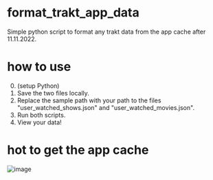 # format_trakt_app_data
Simple python script to format any trakt data from the app cache after 11.11.2022. 

# how to use
0. (setup Python)
1. Save the two files locally. 
2. Replace the sample path with your path to the files "user_watched_shows.json" and "user_watched_movies.json".
3. Run both scripts.
4. View your data!

# hot to get the app cache
![image](https://user-images.githubusercontent.com/67203883/208303634-363c8a3b-58c9-4e99-b88f-73992a8600b1.png)
